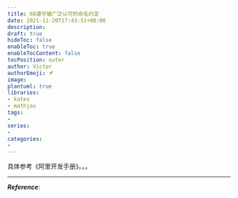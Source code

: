 ```yaml
---
title: 68遵守被广泛认可的命名约定
date: 2021-11-20T17:43:51+08:00
description:
draft: true
hideToc: false
enableToc: true
enableTocContent: false
tocPosition: outer
author: Victor
authorEmoji: 🪶
image:
plantuml: true
libraries:
- katex
- mathjax
tags:
-
series:
-
categories:
-
---
```








具体参考《阿里开发手册》。。。

---

***Reference***:
